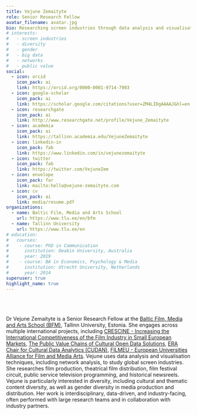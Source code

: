 ```yaml
---
title: Vejune Zemaityte
role: Senior Research Fellow
avatar_filename: avatar.jpg
bio: Researching screen industries through data analysis and visualisation.
# interests:
#   - screen industries
#   - diversity
#   - gender
#   - big data
#   - networks
#   - public value
social:
  - icon: orcid
    icon_pack: ai
    link: https://orcid.org/0000-0001-9714-7903
  - icon: google-scholar
    icon_pack: ai
    link: https://scholar.google.com/citations?user=ZM4LIDgAAAAJ&hl=en
  - icon: researchgate
    icon_pack: ai
    link: http://www.researchgate.net/profile/Vejune_Zemaityte
  - icon: academia
    icon_pack: ai
    link: https://tallinn.academia.edu/VejuneZemaityte
  - icon: linkedin-in
    icon_pack: fab
    link: https://www.linkedin.com/in/vejunezemaityte
  - icon: twitter
    icon_pack: fab
    link: https://twitter.com/VejuneZem
  - icon: envelope
    icon_pack: far
    link: mailto:hello@vejune-zemaityte.com
  - icon: cv
    icon_pack: ai
    link: media/resume.pdf
organizations:
  - name: Baltic Film, Media and Arts School
    url: https://www.tlu.ee/en/bfm
  - name: Tallinn University
    url: https://www.tlu.ee/en
# education:
#   courses:
#    - course: PhD in Communication
#      institution: Deakin University, Australia
#      year: 2019
#    - course: BA in Economics, Psychology & Media
#      institution: Utrecht University, Netherlands
#      year: 2014
superuser: true
highlight_name: true
---
```

</br>
</br>
</br>
Dr Vejune Zemaityte is a Senior Research Fellow at the <a href="https://www.tlu.ee/en/bfm" target="_blank">Baltic Film, Media and Arts School (BFM)</a>, Tallinn University, Estonia. She engages across multiple international projects, including <a href="https://www.crescine.eu/" target="_blank">CRESCINE - Increasing the International Competitiveness of the Film Industry in Small European Markets</a>, <a href="https://publicvalueofdata.tlu.ee/" target="_blank">The Public Value Chains of Cultural Open Data Solutions</a>, <a href="https://cudan.tlu.ee/" target="_blank">ERA Chair for Cultural Data Analytics (CUDAN)</a>, <a href="https://www.filmeu.eu/" target="_blank">FILMEU - European Universities Alliance for Film and Media Arts</a>. Vejune uses data analysis and visualisation techniques, including network analysis, to study global screen industries. She researches film production, theatrical film distribution, film festival circuit, public service television programming, and historical newsreels. Vejune is particularly interested in diversity, including cultural and thematic content diversity, as well as gender diversity in media production and distribution. Her work is interdisciplinary, data-driven, and industry-facing, often performed with large research teams and in collaboration with industry partners.